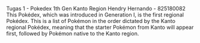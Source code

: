 Tugas 1 - Pokedex 1th Gen Kanto Region
Hendry Hernando - 825180082
This Pokédex, which was introduced in Generation I, is the first regional Pokédex.
This is a list of Pokémon in the order dictated by the Kanto regional Pokédex, meaning that the starter Pokémon from Kanto will appear first, followed by Pokémon native to the Kanto region.

